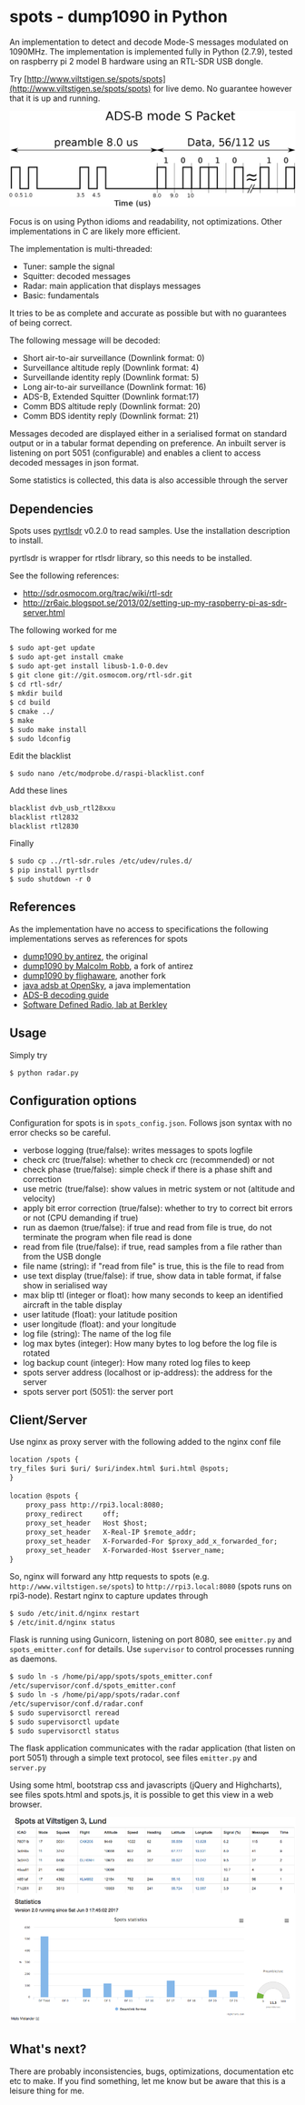 # spots - dump1090 in Python

An implementation to detect and decode Mode-S messages modulated on 1090MHz.
The implementation is implemented fully in Python (2.7.9), tested on raspberry pi 2 model B hardware using an 
RTL-SDR USB dongle.

Try [http://www.viltstigen.se/spots/spots](http://www.viltstigen.se/spots/spots) for live demo. 
No guarantee however that it is up and running.

![preamble](adsb-packet.png)

Focus is on using Python idioms and readability, not optimizations.
Other implementations in C are likely more efficient.

The implementation is multi-threaded:
* Tuner: sample the signal
* Squitter: decoded messages
* Radar: main application that displays messages
* Basic: fundamentals

It tries to be as complete and accurate as possible but with no guarantees of being correct.

The following message will be decoded:

* Short air-to-air surveillance (Downlink format: 0)
* Surveillance altitude reply (Downlink format: 4)
* Surveillande identity reply (Downlink format: 5)
* Long air-to-air surveillance (Downlink format: 16)
* ADS-B, Extended Squitter (Downlink format:17)
* Comm BDS altitude reply (Downlink format: 20)
* Comm BDS identity reply (Downlink format: 21)

Messages decoded are displayed either in a serialised format on standard output
or in a tabular format depending on preference. An inbuilt server is listening on port 5051 (configurable) and
enables a client to access decoded messages in json format.

Some statistics is collected, this data is also accessible through the server

## Dependencies

Spots uses [pyrtlsdr](https://github.com/roger-/pyrtlsdr) v0.2.0 to read samples. 
Use the installation description to install.

pyrtlsdr is wrapper for rtlsdr library, so this needs to be installed.

See the following references:

* http://sdr.osmocom.org/trac/wiki/rtl-sdr
* http://zr6aic.blogspot.se/2013/02/setting-up-my-raspberry-pi-as-sdr-server.html

The following worked for me

    $ sudo apt-get update
    $ sudo apt-get install cmake
    $ sudo apt-get install libusb-1.0-0.dev
    $ git clone git://git.osmocom.org/rtl-sdr.git
    $ cd rtl-sdr/
    $ mkdir build
    $ cd build
    $ cmake ../
    $ make
    $ sudo make install
    $ sudo ldconfig

Edit the blacklist
 
    $ sudo nano /etc/modprobe.d/raspi-blacklist.conf

Add these lines

    blacklist dvb_usb_rtl28xxu
    blacklist rtl2832
    blacklist rtl2830

Finally

    $ sudo cp ../rtl-sdr.rules /etc/udev/rules.d/
    $ pip install pyrtlsdr
    $ sudo shutdown -r 0


## References

As the implementation have no access to specifications the following implementations serves
as references for spots

* [dump1090 by antirez](https://github.com/antirez/dump1090), the original
* [dump1090 by Malcolm Robb](https://github.com/MalcolmRobb/dump1090), a fork of antirez
* [dump1090 by flighaware](https://github.com/flightaware/dump1090), another fork
* [java adsb at OpenSky](https://github.com/openskynetwork/java-adsb), a java implementation
* [ADS-B decoding guide](http://adsb-decode-guide.readthedocs.io/en/latest/index.html)
* [Software Defined Radio, lab at Berkley](http://inst.eecs.berkeley.edu/~ee123/sp15/lab/lab2/lab2-TimeDomain-SDR.html)

## Usage

Simply try

    $ python radar.py

## Configuration options

Configuration for spots is in `spots_config.json`. Follows json syntax with no error checks so be careful.

* verbose logging (true/false): writes messages to spots logfile
* check crc (true/false): whether to check crc (recommended) or not
* check phase (true/false): simple check if there is a phase shift and correction
* use metric (true/false): show values in metric system or not (altitude and velocity)
* apply bit error correction (true/false): whether to try to correct bit errors or not (CPU demanding if true)
* run as daemon (true/false): if true and read from file is true, do not terminate the program when file read is done 
* read from file (true/false): if true, read samples from a file rather than from the USB dongle
* file name (string): if "read from file" is true, this is the file to read from
* use text display (true/false): if true, show data in table format, if false show in serialised way
* max blip ttl (integer or float): how many seconds to keep an identified aircraft in the table display
* user latitude (float): your latitude position
* user longitude (float): and your longitude
* log file (string): The name of the log file
* log max bytes (integer): How many bytes to log before the log file is rotated
* log backup count (integer): How many roted log files to keep
* spots server address (localhost or ip-address): the address for the server
* spots server port (5051): the server port

## Client/Server

Use nginx as proxy server with the following added to the nginx conf file

    location /spots {
    try_files $uri $uri/ $uri/index.html $uri.html @spots;
    }

    location @spots {
        proxy_pass http://rpi3.local:8080;
        proxy_redirect     off;
        proxy_set_header   Host $host;
        proxy_set_header   X-Real-IP $remote_addr;
        proxy_set_header   X-Forwarded-For $proxy_add_x_forwarded_for;
        proxy_set_header   X-Forwarded-Host $server_name;
    }

So, nginx will forward any http requests to spots (e.g. `http://www.viltstigen.se/spots`) to 
`http://rpi3.local:8080` (spots runs on rpi3-node). Restart nginx to capture updates through

    $ sudo /etc/init.d/nginx restart
    $ /etc/init.d/nginx status

Flask is running using Gunicorn, listening on port 8080, see `emitter.py` and `spots_emitter.conf` for details.
Use `supervisor` to control processes running as daemons.

    $ sudo ln -s /home/pi/app/spots/spots_emitter.conf /etc/supervisor/conf.d/spots_emitter.conf
    $ sudo ln -s /home/pi/app/spots/radar.conf /etc/supervisor/conf.d/radar.conf
    $ sudo supervisorctl reread
    $ sudo supervisorctl update
    $ sudo supervisorctl status
    
The flask application communicates with the radar application (that listen on port 5051) through a simple text
protocol, see files `emitter.py` and `server.py`

Using some html, bootstrap css and javascripts (jQuery and Highcharts), see files spots.html and spots.js, it is
possible to get this view in a web browser.

![preamble](spots.png)

## What's next?

There are probably inconsistencies, bugs, optimizations, documentation etc etc to make.
If you find something, let me know but be aware that this is a leisure thing for me.
